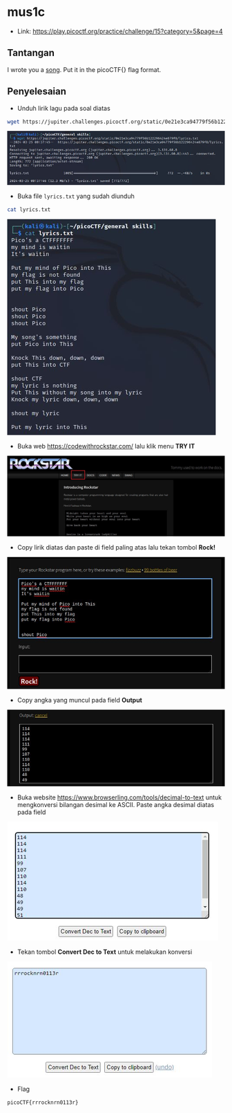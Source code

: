 # mus1c
- Link: https://play.picoctf.org/practice/challenge/15?category=5&page=4

## Tantangan
I wrote you a [song](https://jupiter.challenges.picoctf.org/static/0e21e3ca94779f56b122296424e879f8/lyrics.txt). Put it in the picoCTF{} flag format.

## Penyelesaian
- Unduh lirik lagu pada soal diatas
```sh
wget https://jupiter.challenges.picoctf.org/static/0e21e3ca94779f56b122296424e879f8/lyrics.txt
```

![alt text](https://github.com/rahardian-dwi-saputra/picoCTF-writeup/blob/main/General%20Skills/mus1c/assets/music%201.JPG)

- Buka file `lyrics.txt` yang sudah diunduh
```sh
cat lyrics.txt
```

![alt text](https://github.com/rahardian-dwi-saputra/picoCTF-writeup/blob/main/General%20Skills/mus1c/assets/music%202.JPG)

- Buka web https://codewithrockstar.com/ lalu klik menu **TRY IT**

![alt text](https://github.com/rahardian-dwi-saputra/picoCTF-writeup/blob/main/General%20Skills/mus1c/assets/music%203.JPG)

- Copy lirik diatas dan paste di field paling atas lalu tekan tombol **Rock!**

![alt text](https://github.com/rahardian-dwi-saputra/picoCTF-writeup/blob/main/General%20Skills/mus1c/assets/music%204.JPG)

- Copy angka yang muncul pada field **Output**

![alt text](https://github.com/rahardian-dwi-saputra/picoCTF-writeup/blob/main/General%20Skills/mus1c/assets/music%205.JPG)

- Buka website https://www.browserling.com/tools/decimal-to-text untuk mengkonversi bilangan desimal ke ASCII. Paste angka desimal diatas pada field

![alt text](https://github.com/rahardian-dwi-saputra/picoCTF-writeup/blob/main/General%20Skills/mus1c/assets/music%206.JPG)

- Tekan tombol **Convert Dec to Text** untuk melakukan konversi

![alt text](https://github.com/rahardian-dwi-saputra/picoCTF-writeup/blob/main/General%20Skills/mus1c/assets/music%207.JPG)

- Flag
```sh
picoCTF{rrrocknrn0113r}
```